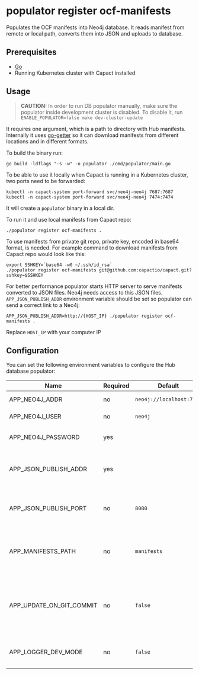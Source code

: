# populator register ocf-manifests

Populates the OCF manifests into Neo4j database. It reads manifest from remote or local path, converts them into JSON and uploads to database.

## Prerequisites

- [Go](https://golang.org)
- Running Kubernetes cluster with Capact installed

## Usage

> **CAUTION:**  In order to run DB populator manually, make sure the populator inside development cluster is disabled.
> To disable it, run `ENABLE_POPULATOR=false make dev-cluster-update`

It requires one argument, which is a path to directory with Hub manifests. Internally it uses [go-getter](https://github.com/hashicorp/go-getter) so it can download manifests from different locations and in different formats.

To build the binary run:

```shell
go build -ldflags "-s -w" -o populator ./cmd/populator/main.go
```

To be able to use it locally when Capact is running in a Kubernetes cluster, two ports need to
be forwarded:

```shell
kubectl -n capact-system port-forward svc/neo4j-neo4j 7687:7687
kubectl -n capact-system port-forward svc/neo4j-neo4j 7474:7474
```


It will create a `populator` binary in a local dir.

To run it and use local manifests from Capact repo:

```shell
./populator register ocf-manifests .
```

To use manifests from private git repo, private key, encoded in base64 format, is needed.
For example command to download manifests from Capact repo would look like this:
```shell
export SSHKEY=`base64 -w0 ~/.ssh/id_rsa`
./populator register ocf-manifests git@github.com:capactio/capact.git?sshkey=$SSHKEY
```

For better performance populator starts HTTP server to serve manifests converted to JSON files.
Neo4j needs access to this JSON files. `APP_JSON_PUBLISH_ADDR` environment variable should be set
so populator can send a correct link to a Neo4j:

```shell
APP_JSON_PUBLISH_ADDR=http://{HOST_IP} ./populator register ocf-manifests .
```
Replace `HOST_IP` with your computer IP

## Configuration

You can set the following environment variables to configure the Hub database populator:

| Name                                | Required | Default   | Description                                                                                                                                                           |
| ----------------------------------- | -------- | --------- | --------------------------------------------------------------------------------------------------------------------------------------------------------------------- |
| APP_NEO4J_ADDR                       | no       | `neo4j://localhost:7687` | Neo4j address                                                                                                                                         |
| APP_NEO4J_USER                       | no       | `neo4j`                  | Neo4j admin user                                                                                                                                      |
| APP_NEO4J_PASSWORD                   | yes      |                          | Neo4h admin password                                                                                                                                  |
| APP_JSON_PUBLISH_ADDR                | yes      |                          | Address on which populator will serve JSON files                                                                                                      |
| APP_JSON_PUBLISH_PORT                | no       | `8080`                   | Port number on which populator will be listening                                                                                                      |
| APP_MANIFESTS_PATH                   | no       | `manifests`            | Path to a directory in a repository where manifests are stored                                                                                        |
| APP_UPDATE_ON_GIT_COMMIT        | no       | `false`                  | Flag to make populator populate data only when there are new changes in a repository                                                                  |
| APP_LOGGER_DEV_MODE                  | no       | `false`                  | Enable development mode logging                                                                                                                       |
